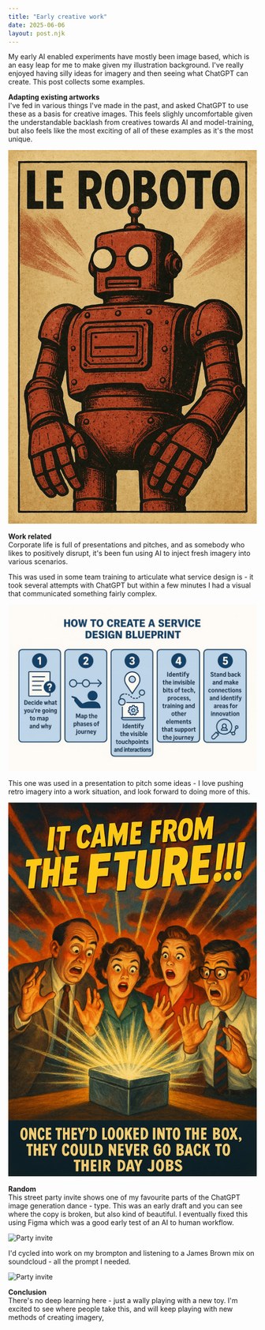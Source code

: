 ```yaml
---
title: "Early creative work"
date: 2025-06-06
layout: post.njk
---
```


My early AI enabled experiments have mostly been image based, which is an easy leap for me to make given my illustration background. I've really enjoyed having silly ideas for imagery and then seeing what ChatGPT can create. This post collects some examples.

**Adapting existing artworks**  
I've fed in various things I've made in the past, and asked ChatGPT to use these as a basis for creative images. This feels slighly uncomfortable given the understandable backlash from creatives towards AI and model-training, but also feels like the most exciting of all of these examples as it's the most unique. 

![Roboto](/images/Leroboto.jpg)

**Work related**  
Corporate life is full of presentations and pitches, and as somebody who likes to positively disrupt, it's been fun using AI to inject fresh imagery into various scenarios. 

This was used in some team training to articulate what service design is - it took several attempts with ChatGPT but within a few minutes I had a visual that communicated something fairly complex. 

![Service design](/images/sdblueprint.jpg)

This one was used in a presentation to pitch some ideas - I love pushing retro imagery into a work situation, and look forward to doing more of this.

![Future](/images/itcamefromfuture.jpg)

**Random**  
This street party invite shows one of my favourite parts of the ChatGPT image generation dance - type. This was an early draft and you can see where the copy is broken, but also kind of beautiful. I eventually fixed this using Figma which was a good early test of an AI to human workflow. 

![Party invite](/images/streetpart.jpg)


I'd cycled into work on my brompton and listening to a James Brown mix on soundcloud - all the prompt I needed. 

![Party invite](/images/jdbrompton.jpg)


**Conclusion**  
There's no deep learning here - just a wally playing with a new toy. I'm excited to see where people take this, and will keep playing with new methods of creating imagery, 
